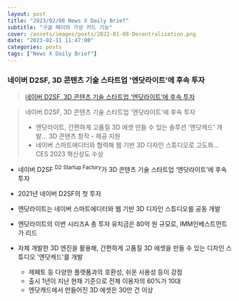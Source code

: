 ```yaml
---
layout: post
title: "2023/02/08 News X Daily Brief"
subtitle: "구글 페이의 가상 카드 기능"
cover: /assets/images/posts/2022-01-08-Decentralization.png
date: "2023-02-11 11:47:00"
categories: posts
tags: ["News X Daily Brief"]
---
```


### 네이버 D2SF, 3D 콘텐츠 기술 스타트업 '엔닷라이트'에 후속 투자

> [네이버 D2SF, 3D 콘텐츠 기술 스타트업 ‘엔닷라이트’에 후속 투자](https://www.navercorp.com/promotion/pressReleasesView/31162)

> 네이버 D2SF, 3D 콘텐츠 기술 스타트업 '엔닷라이트'에 후속 투자
> 
> - 엔닷라이트, 간편하게 고품질 3D 에셋 만들 수 있는 솔루션 '엔닷캐드' 개발… 3D 콘텐츠 창작・제공 지원
> - 네이버 스마트에디터와 협력해 웹 기반 3D 디자인 스튜디오로 고도화… CES 2023 혁신상도 수상

- 네이버 D2SF <sup>D2 Startup Factory</sup>가 3D 콘텐츠 기술 스타트업 ‘엔닷라이트’에 후속 투자
- 2021년 네이버 D2SF의 첫 투자
- 엔닷라이트는 네이버 스마트에디터와 웹 기반 3D 디자인 스튜디오를 공동 개발
- 엔닷라이트의 이번 시리즈A 총 투자 유치금은 80억 원 규모로, IMM인베스트먼트가 리드
- 자체 개발한 3D 엔진을 활용해, 간편하게 고품질 3D 에셋을 만들 수 있는 디자인 스튜디오 '엔닷캐드'를 개발

    - 제페토 등 다양한 플랫폼과의 호환성, 쉬운 사용성 등이 강점
    - 출시 1년이 지난 현재 기준으로 전체 이용자의 60%가 10대
    - 엔닷캐드에서 만들어진 3D 에셋은 30만 건 이상

